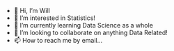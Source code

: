 - 👋 Hi, I’m Will
- 👀 I’m interested in Statistics!
- 🌱 I’m currently learning Data Science as a whole
- 💞️ I’m looking to collaborate on anything Data Related!
- 📫 How to reach me by email...

<!---
Wnewsom96/Wnewsom96 is a ✨ special ✨ repository because its `README.md` (this file) appears on your GitHub profile.
You can click the Preview link to take a look at your changes.
--->
